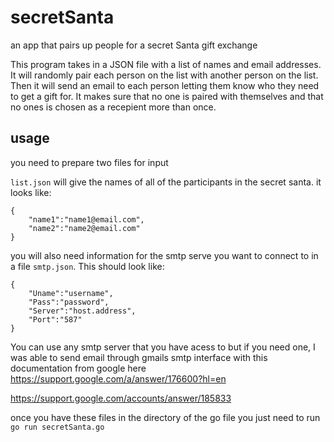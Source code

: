 # secretSanta
an app that pairs up people for a secret Santa gift exchange

This program takes in a JSON file with a list of names and email addresses. It will randomly pair each person on the list with another person on the list. Then it will send an email to each person letting them know who they need to get a gift for. It makes sure that no one is paired with themselves and that no ones is chosen as a recepient more than once.

## usage
you need to prepare two files for input 

`list.json` will give the names of all of the participants in the secret santa. it looks like:
```
{
    "name1":"name1@email.com",
    "name2":"name2@email.com"
}
```
you will also need information for the smtp serve you want to connect to in a file `smtp.json`. This should look like:
```
{
    "Uname":"username",
    "Pass":"password",
    "Server":"host.address",
    "Port":"587"
}
```
You can use any smtp server that you  have acess to but if you need one, I was able to send email through gmails smtp interface with this documentation from google here  https://support.google.com/a/answer/176600?hl=en 

https://support.google.com/accounts/answer/185833

once you have these files in the directory of the go file you just need to run `go run secretSanta.go`

